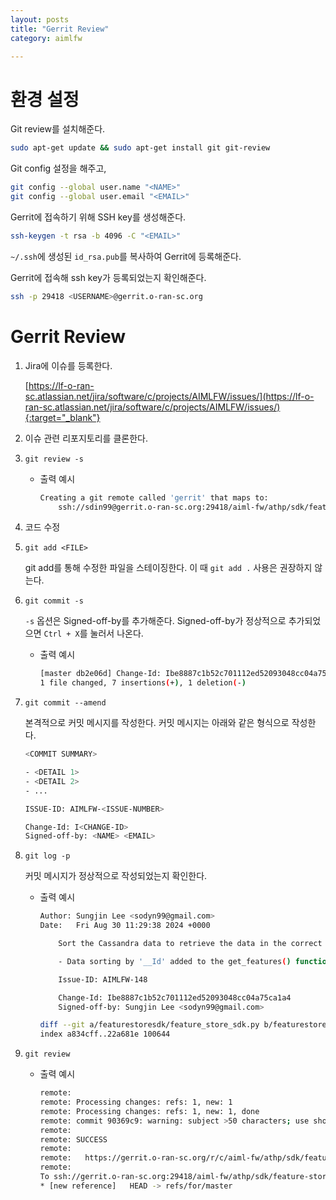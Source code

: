 ```yaml
---
layout: posts
title: "Gerrit Review"
category: aimlfw

---
```


# 환경 설정

Git review를 설치해준다.

```bash
sudo apt-get update && sudo apt-get install git git-review
```

Git config 설정을 해주고,

```bash
git config --global user.name "<NAME>"
git config --global user.email "<EMAIL>"
```

Gerrit에 접속하기 위해 SSH key를 생성해준다.

```bash
ssh-keygen -t rsa -b 4096 -C "<EMAIL>"
```

`~/.ssh`에 생성된 `id_rsa.pub`를 복사하여 Gerrit에 등록해준다.

Gerrit에 접속해 ssh key가 등록되었는지 확인해준다.

```bash
ssh -p 29418 <USERNAME>@gerrit.o-ran-sc.org
```

# Gerrit Review

1. Jira에 이슈를 등록한다.

    [https://lf-o-ran-sc.atlassian.net/jira/software/c/projects/AIMLFW/issues/](https://lf-o-ran-sc.atlassian.net/jira/software/c/projects/AIMLFW/issues/){:target="_blank"}

2. 이슈 관련 리포지토리를 클론한다.

3. `git review -s`

    - 출력 예시

        ```bash
        Creating a git remote called 'gerrit' that maps to:
            ssh://sdin99@gerrit.o-ran-sc.org:29418/aiml-fw/athp/sdk/feature-store
        ```

4. 코드 수정

5. `git add <FILE>`

    git add를 통해 수정한 파일을 스테이징한다. 이 때 `git add .` 사용은 권장하지 않는다.

6. `git commit -s`

    `-s` 옵션은 Signed-off-by를 추가해준다. Signed-off-by가 정상적으로 추가되었으면 `Ctrl + X`를 눌러서 나온다.


    - 출력 예시

        ```bash
        [master db2e06d] Change-Id: Ibe8887c1b52c701112ed52093048cc04a75ca1a4 Signed-off-by: Sungjin Lee <sodyn99@gmail.com>
        1 file changed, 7 insertions(+), 1 deletion(-)
        ```

7. `git commit --amend`

    본격적으로 커밋 메시지를 작성한다. 커밋 메시지는 아래와 같은 형식으로 작성한다.

    ```bash
    <COMMIT SUMMARY>

    - <DETAIL 1>
    - <DETAIL 2>
    - ...

    ISSUE-ID: AIMLFW-<ISSUE-NUMBER>

    Change-Id: I<CHANGE-ID>
    Signed-off-by: <NAME> <EMAIL>
    ```

8. `git log -p`

    커밋 메시지가 정상적으로 작성되었는지 확인한다.

    - 출력 예시

        ```bash
        Author: Sungjin Lee <sodyn99@gmail.com>
        Date:   Fri Aug 30 11:29:38 2024 +0000

            Sort the Cassandra data to retrieve the data in the correct order.

            - Data sorting by '__Id' added to the get_features() function

            Issue-ID: AIMLFW-148

            Change-Id: Ibe8887c1b52c701112ed52093048cc04a75ca1a4
            Signed-off-by: Sungjin Lee <sodyn99@gmail.com>

        diff --git a/featurestoresdk/feature_store_sdk.py b/featurestoresdk/feature_store_sdk.py
        index a834cff..22a681e 100644
        ```

9. `git review`

    - 출력 예시

        ```bash
        remote:
        remote: Processing changes: refs: 1, new: 1
        remote: Processing changes: refs: 1, new: 1, done
        remote: commit 90369c9: warning: subject >50 characters; use shorter first paragraph
        remote:
        remote: SUCCESS
        remote:
        remote:   https://gerrit.o-ran-sc.org/r/c/aiml-fw/athp/sdk/feature-store/+/13287 Sort the Cassandra data to retrieve the data in the correct order. [NEW]
        remote:
        To ssh://gerrit.o-ran-sc.org:29418/aiml-fw/athp/sdk/feature-store
        * [new reference]   HEAD -> refs/for/master
        ```